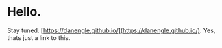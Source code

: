 # Hello.
Stay tuned. [https://danengle.github.io/](https://danengle.github.io/). Yes, thats just a link to this.

